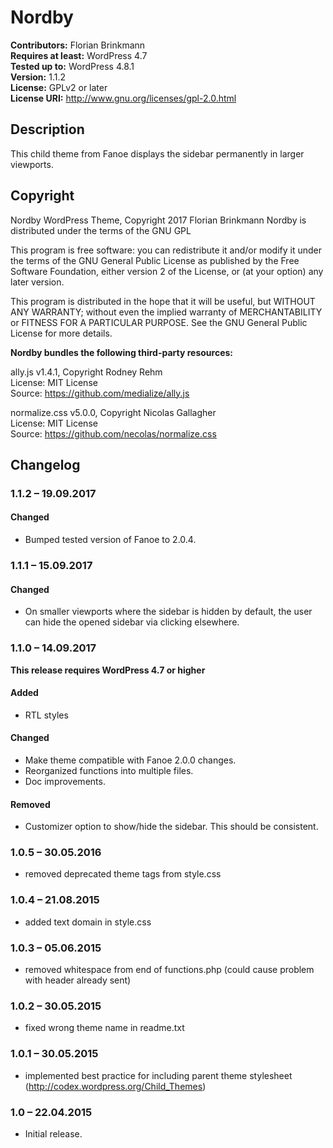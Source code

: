 # Nordby

**Contributors:** Florian Brinkmann  
**Requires at least:** WordPress 4.7  
**Tested up to:** WordPress 4.8.1  
**Version:** 1.1.2  
**License:** GPLv2 or later  
**License URI:** http://www.gnu.org/licenses/gpl-2.0.html  

## Description

This child theme from Fanoe displays the sidebar permanently in larger viewports.

## Copyright

Nordby WordPress Theme, Copyright 2017 Florian Brinkmann
Nordby is distributed under the terms of the GNU GPL

This program is free software: you can redistribute it and/or modify
it under the terms of the GNU General Public License as published by
the Free Software Foundation, either version 2 of the License, or
(at your option) any later version.

This program is distributed in the hope that it will be useful,
but WITHOUT ANY WARRANTY; without even the implied warranty of
MERCHANTABILITY or FITNESS FOR A PARTICULAR PURPOSE. See the
GNU General Public License for more details.

**Nordby bundles the following third-party resources:**

ally.js v1.4.1, Copyright Rodney Rehm  
License: MIT License  
Source: https://github.com/medialize/ally.js 

normalize.css v5.0.0, Copyright Nicolas Gallagher  
License: MIT License  
Source: https://github.com/necolas/normalize.css 

## Changelog

### 1.1.2 – 19.09.2017

#### Changed
* Bumped tested version of Fanoe to 2.0.4.

### 1.1.1 – 15.09.2017

#### Changed
* On smaller viewports where the sidebar is hidden by default, the user can hide the opened sidebar via clicking elsewhere.

### 1.1.0 – 14.09.2017

**This release requires WordPress 4.7 or higher**

#### Added
* RTL styles

#### Changed
* Make theme compatible with Fanoe 2.0.0 changes.
* Reorganized functions into multiple files.
* Doc improvements.

#### Removed
* Customizer option to show/hide the sidebar. This should be consistent.

### 1.0.5 – 30.05.2016
* removed deprecated theme tags from style.css

### 1.0.4 – 21.08.2015
* added text domain in style.css

### 1.0.3 – 05.06.2015
* removed whitespace from end of functions.php (could cause problem with header already sent)

### 1.0.2 – 30.05.2015
* fixed wrong theme name in readme.txt

### 1.0.1 – 30.05.2015
* implemented best practice for including parent theme stylesheet (http://codex.wordpress.org/Child_Themes)  

### 1.0 – 22.04.2015
* Initial release.
